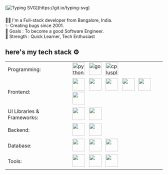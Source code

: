 [![Typing SVG](https://readme-typing-svg.demolab.com?font=Fira+Code&weight=500&duration=3000&pause=1500&color=2EC4F7&width=435&lines=Hii%2C+I'm+Amith+%F0%9F%91%8B;I'm+a+Full-Stack+Engineer!!)](https://git.io/typing-svg)

###

<p align="left">👨‍💻 I'm a Full-stack developer from Bangalore, India.<br /> ✨ Creating bugs since 2001.<br>🎯 Goals : To become a good Software Engineer.<br>💪 Strength : Quick Learner, Tech Enthusiast</p>

###

## here's my tech stack ⚙️

<table>
  <tr>
    <td>Programming:</td>
    <td>
    <img src="https://go-skill-icons.vercel.app/api/icons?i=py" alt="python" width="40" height="40"/> </a>&nbsp;
    <img src="https://go-skill-icons.vercel.app/api/icons?i=go" alt="go" width="40" height="40"/> </a>&nbsp;
    <img src="https://go-skill-icons.vercel.app/api/icons?i=cpp" alt="cplusplus" width="40" height="40"/> </a>&nbsp;
    </td>
  </tr>
  <tr>
    <td>Frontend:</td>
    <td> <img src="https://go-skill-icons.vercel.app/api/icons?i=html"  width="40" height="40"/> </a>&nbsp;
     <img src="https://go-skill-icons.vercel.app/api/icons?i=css"  width="40" height="40"/> </a>&nbsp;
     <img src="https://go-skill-icons.vercel.app/api/icons?i=js"  width="40" height="40"/> </a>&nbsp; 
     <img src="https://go-skill-icons.vercel.app/api/icons?i=ts"  width="40" height="40"/> </a>&nbsp; 
     <img src="https://go-skill-icons.vercel.app/api/icons?i=react"  width="40" height="40"/> </a>&nbsp; 
     <img src="https://go-skill-icons.vercel.app/api/icons?i=next"  width="40" height="40"/> </a>&nbsp; 
    </td>
  </tr>
  <tr>
    <td>UI Libraries & Frameworks:</td>
    <td> 
      <img src="https://go-skill-icons.vercel.app/api/icons?i=tailwind"  width="40" height="40"/> </a>&nbsp;
      <img src="https://github.com/user-attachments/assets/37608361-49c7-4e82-8b61-fc8076c9bb67" width="40" height="40" />
    </td>
  </tr>
  <tr>
    <td>Backend:</td>
    <td>
     <img src="https://go-skill-icons.vercel.app/api/icons?i=nodejs"  width="40" height="40"/> </a>&nbsp;
     <img src="https://go-skill-icons.vercel.app/api/icons?i=expressjs"  width="40" height="40"/> </a>&nbsp;
    </td>
  </tr>
  <tr>
    <td>Database:</td>
    <td> <img src="https://go-skill-icons.vercel.app/api/icons?i=mongodb"  width="40" height="40"/> </a>&nbsp; 
     <img src="https://go-skill-icons.vercel.app/api/icons?i=postgresql"  width="40" height="40"/> </a>&nbsp;
     <img src="https://go-skill-icons.vercel.app/api/icons?i=redis"  width="40" height="40"/> </a>&nbsp;
    </td>
  </tr>
  <tr>
    <td>Tools:</td>
    <td>
      <img src="https://go-skill-icons.vercel.app/api/icons?i=git"  width="40" height="40"/> </a>&nbsp;
      <img src="https://go-skill-icons.vercel.app/api/icons?i=bash"  width="40" height="40"/> </a>&nbsp;
      <img src="https://go-skill-icons.vercel.app/api/icons?i=postman"  width="40" height="40"/> </a>&nbsp;
    </td>
  </tr>
</table>

###
